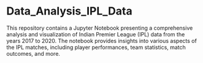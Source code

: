 # Data_Analysis_IPL_Data
This repository contains a Jupyter Notebook presenting a comprehensive analysis and visualization of Indian Premier League (IPL) data from the years 2017 to 2020. The notebook provides insights into various aspects of the IPL matches, including player performances, team statistics, match outcomes, and more.
